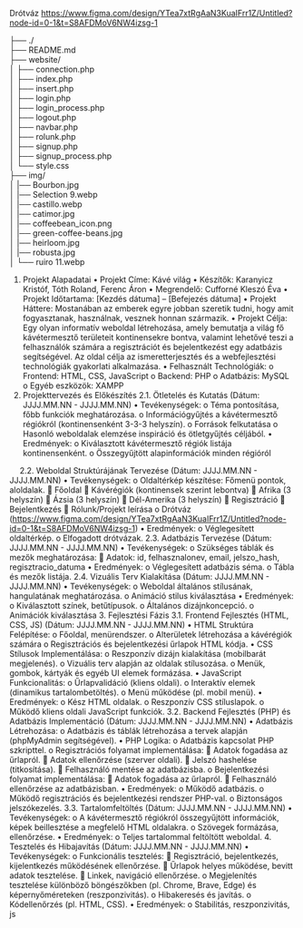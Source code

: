 Drótváz https://www.figma.com/design/YTea7xtRgAaN3KuaIFrr1Z/Untitled?node-id=0-1&t=S8AFDMoV6NW4izsg-1

├── ./               <br>
├── README.md              <br>
├── website/                   <br>
│   ├── connection.php<br>
│   ├── index.php<br>
│   ├── insert.php<br>
│   ├── login.php<br>
│   ├── login_process.php<br>
│   ├── logout.php<br>
│   ├── navbar.php<br>
│   ├── rolunk.php<br>
│   ├── signup.php<br>
│   ├── signup_process.php<br>
│   └── style.css<br>
├── img/ <br>
│   |── Bourbon.jpg<br>
│   |── Selection 9.webp<br>
│   |── castillo.webp<br>
│   |── catimor.jpg<br>
│   |── coffeebean_icon.png<br>
│   |── green-coffee-beans.jpg<br>
│   |── heirloom.jpg<br>
│   |── robusta.jpg<br>
│   └── ruiro 11.webp<br>

1. Projekt Alapadatai
•	Projekt Címe: Kávé világ
•	Készítők: Karanyicz Kristóf, Tóth Roland, Ferenc Áron
•	Megrendelő: Cufforné Kleszó Éva
•	Projekt Időtartama: [Kezdés dátuma] – [Befejezés dátuma]
•	Projekt Háttere: Mostanában az emberek egyre jobban szeretik tudni, hogy amit fogyasztanak, használnak, vesznek honnan származik.
•	Projekt Célja: Egy olyan informatív weboldal létrehozása, amely bemutatja a világ fő kávétermesztő területeit kontinensekre bontva, valamint lehetővé teszi a felhasználók számára a regisztrációt és bejelentkezést egy adatbázis segítségével. Az oldal célja az ismeretterjesztés és a webfejlesztési technológiák gyakorlati alkalmazása.
•	Felhasznált Technológiák:
o	Frontend: HTML, CSS, JavaScript
o	Backend: PHP
o	Adatbázis: MySQL
o	Egyéb eszközök: XAMPP
2. Projekttervezés és Előkészítés
2.1. Ötletelés és Kutatás (Dátum: JJJJ.MM.NN - JJJJ.MM.NN)
•	Tevékenységek:
o	Téma pontosítása, főbb funkciók meghatározása.
o	Információgyűjtés a kávétermesztő régiókról (kontinensenként 3-3-3 helyszín).
o	Források felkutatása
o	Hasonló weboldalak elemzése inspiráció és ötletgyűjtés céljából.
•	Eredmények:
o	Kiválasztott kávétermesztő régiók listája kontinensenként.
o	Összegyűjtött alapinformációk minden régióról

 
2.2. Weboldal Struktúrájának Tervezése (Dátum: JJJJ.MM.NN - JJJJ.MM.NN)
•	Tevékenységek:
o	Oldaltérkép készítése: Főmenü pontok, aloldalak.
	Főoldal
	Kávérégiók (kontinensek szerint lebontva)
	Afrika (3 helyszín)
	Ázsia (3 helyszín)
	Dél-Amerika (3 helyszín)
	Regisztráció
	Bejelentkezés
	Rólunk/Projekt leírása
o	Drótváz (https://www.figma.com/design/YTea7xtRgAaN3KuaIFrr1Z/Untitled?node-id=0-1&t=S8AFDMoV6NW4izsg-1)
•	Eredmények:
o	Véglegesített oldaltérkép.
o	Elfogadott drótvázak.
2.3. Adatbázis Tervezése (Dátum: JJJJ.MM.NN - JJJJ.MM.NN)
•	Tevékenységek:
o	Szükséges táblák és mezők meghatározása:
	Adatok: id, felhasznalonev, email, jelszo_hash, regisztracio_datuma
•	Eredmények:
o	Véglegesített adatbázis séma.
o	Tábla és mezők listája.
2.4. Vizuális Terv Kialakítása (Dátum: JJJJ.MM.NN - JJJJ.MM.NN)
•	Tevékenységek:
o	Weboldal általános stílusának, hangulatának meghatározása.
o	Animáció stilus kiválasztása
•	Eredmények:
o	Kiválasztott színek, betűtípusok.
o	Általános dizájnkoncepció.
o	Animációk kiválasztása
3. Fejlesztési Fázis
3.1. Frontend Fejlesztés (HTML, CSS, JS) (Dátum: JJJJ.MM.NN - JJJJ.MM.NN)
•	HTML Struktúra Felépítése:
o	Főoldal, menürendszer.
o	Alterületek létrehozása a kávérégiók számára
o	Regisztrációs és bejelentkezési űrlapok HTML kódja.
•	CSS Stílusok Implementálása:
o	Reszponzív dizájn kialakítása (mobilbarát megjelenés).
o	Vizuális terv alapján az oldalak stílusozása.
o	Menük, gombok, kártyák és egyéb UI elemek formázása.
•	JavaScript Funkcionalitás:
o	Űrlapvalidáció (kliens oldali).
o	Interaktív elemek (dinamikus tartalombetöltés).
o	Menü működése (pl. mobil menü).
•	Eredmények:
o	Kész HTML oldalak.
o	Reszponzív CSS stíluslapok.
o	Működő kliens oldali JavaScript funkciók.
3.2. Backend Fejlesztés (PHP) és Adatbázis Implementáció (Dátum: JJJJ.MM.NN - JJJJ.MM.NN)
•	Adatbázis Létrehozása:
o	Adatbázis és táblák létrehozása a tervek alapján (phpMyAdmin segítségével).
•	PHP Logika:
o	Adatbázis kapcsolat PHP szkripttel.
o	Regisztrációs folyamat implementálása:
	Adatok fogadása az űrlapról.
	Adatok ellenőrzése (szerver oldali).
	Jelszó hashelése (titkosítása).
	Felhasználó mentése az adatbázisba.
o	Bejelentkezési folyamat implementálása:
	Adatok fogadása az űrlapról.
	Felhasználó ellenőrzése az adatbázisban.
•	Eredmények:
o	Működő adatbázis.
o	Működő regisztrációs és bejelentkezési rendszer PHP-val.
o	Biztonságos jelszókezelés.
3.3. Tartalomfeltöltés (Dátum: JJJJ.MM.NN - JJJJ.MM.NN)
•	Tevékenységek:
o	A kávétermesztő régiókról összegyűjtött információk, képek beillesztése a megfelelő HTML oldalakra.
o	Szövegek formázása, ellenőrzése.
•	Eredmények:
o	Teljes tartalommal feltöltött weboldal.
4. Tesztelés és Hibajavítás (Dátum: JJJJ.MM.NN - JJJJ.MM.NN)
•	Tevékenységek:
o	Funkcionális tesztelés:
	Regisztráció, bejelentkezés, kijelentkezés működésének ellenőrzése.
	Űrlapok helyes működése, bevitt adatok tesztelése.
	Linkek, navigáció ellenőrzése.
o	Megjelenítés tesztelése különböző böngészőkben (pl. Chrome, Brave, Edge) és képernyőméreteken (reszponzivitás).
o	Hibakeresés és javítás.
o	Kódellenőrzés (pl. HTML, CSS).
•	Eredmények:
o	Stabilitás, reszponzivitás, js
 
